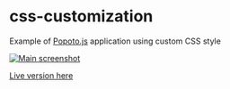 # css-customization

Example of [Popoto.js](http://popotojs.com/) application using custom CSS style

[![Main screenshot](https://nhogs.github.io/popoto-examples/css-customization/screen/main.png "Main screenshot")](https://nhogs.github.io/popoto-examples/css-customization/index.html)

[Live version here](https://nhogs.github.io/popoto-examples/css-customization/index.html)
